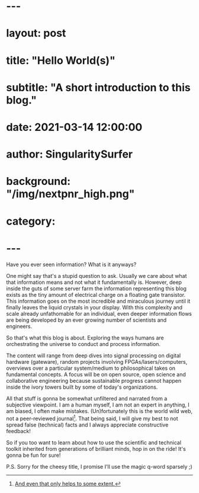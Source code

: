 # ---
# layout:     post
# title:      "Hello World(s)"
# subtitle:   "A short introduction to this blog."
# date:       2021-03-14 12:00:00
# author:     SingularitySurfer
# background: "/img/nextpnr_high.png"
# category:
# ---

Have you ever seen information? What is it anyways?

<!-- What is it anyways? What can we do with it? -->
<!-- Questions asked by the utterly deranged!! -->

One might say that's a stupid question to ask. Usually we care about what that information means and not what it fundamentally is.
However, deep inside the guts of some server farm the information representing this blog exists as the tiny amount of electrical charge on a floating gate transistor. This information goes on the most incredible and miraculous journey until it finally leaves the liquid crystals in your display. With this complexity and scale already unfathomable for an individual, even deeper information flows are being developed by an ever growing number of scientists and engineers.

<!-- However, if you start to dig a bit into how our current and future machines make this information flow, you will come across some of the weirdest and most wonderful stuff you can find in this world. -->
<!-- Ofc there are other interesting things like life that also processes information in crazy ways! -->

So that's what this blog is about. Exploring the ways humans are orchestrating the universe to conduct and process information.

The content will range from deep dives into signal processing on digital hardware (gateware), random projects involving FPGAs/lasers/computers, overviews over a particular system/medium to philosophical takes on fundamental concepts. A focus will be on open source, open science and collaborative engineering because sustainable progress cannot happen inside the ivory towers built by some of today's organizations.

All that stuff is gonna be somewhat unfiltered and narrated from a subjective viewpoint. I am a human myself, I am not an expert in anything, I am biased, I often make mistakes. (Un)fortunately this is the world wild web, not a peer-reviewed journal[^1]. That being said, I will give my best to not spread false (technical) facts and I always appreciate constructive feedback!

So if you too want to learn about how to use the scientific and technical toolkit inherited from generations of brilliant minds, hop in on the ride! It's gonna be fun for sure!

P.S. Sorry for the cheesy title, I promise I'll use the magic q-word sparsely ;)

[^1]: [And even that only helps to some extent.](https://www.ncbi.nlm.nih.gov/pmc/articles/PMC1182327/)

<!--
Well, here is some: A cheesy blog post titled "Hello World(s)".

Wow, what a creative way to start a blog! Not really, but it's just too good of a line to not not use it.
Because


- CATCHEN!!!
- was kommt?
- welche art?
- open source stuff
- hype
- not for physicists and software engineers
- sometimes hardcore ecplicit engineering (signal processing) content
- sometimes rants about awesome topics

- DISCLAIMER I am human and wrong most of the time (just like much of the published research)
- this is the internet. no peer review process!
- i try to be responsible and not too misleading -->
